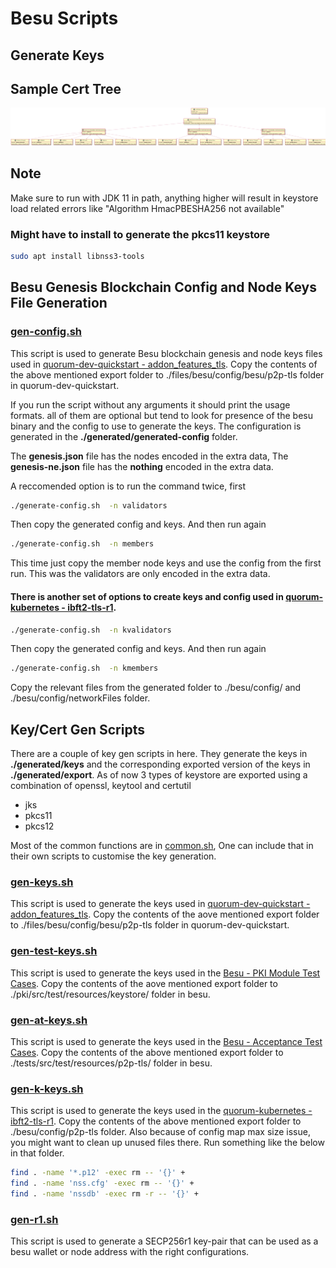 # Besu Scripts

## Generate Keys

## Sample Cert Tree
![Cer Tree](cert-tree.png)

## Note
Make sure to run with JDK 11 in path, anything higher will result in keystore load related errors like "Algorithm HmacPBESHA256 not available" 

### Might have to install to generate the pkcs11 keystore
```bash
sudo apt install libnss3-tools
```

## Besu Genesis Blockchain Config and Node Keys File Generation 
### [gen-config.sh](gen-config.sh)
This script is used to generate Besu blockchain genesis and node keys files used in [quorum-dev-quickstart - addon_features_tls](https://github.com/perusworld/quorum-dev-quickstart/tree/addon_features_tls). Copy the contents of the above mentioned export folder to ./files/besu/config/besu/p2p-tls folder in quorum-dev-quickstart.

If you run the script without any arguments it should print the usage formats. all of them are optional but tend to look for presence of the besu binary and the config to use to generate the keys. The configuration is generated in the **./generated/generated-config** folder.

The **genesis.json** file has the nodes encoded in the extra data, The **genesis-ne.json** file has the **nothing** encoded in the extra data.

A reccomended option is to run the command twice, first
```bash
./generate-config.sh  -n validators
```
Then copy the generated config and keys. And then run again
```bash
./generate-config.sh  -n members
```
This time just copy the member node keys and use the config from the first run. This was the validators are only encoded in the extra data.

#### There is another set of options to create keys and config used in [quorum-kubernetes - ibft2-tls-r1](https://github.com/perusworld/quorum-kubernetes/tree/master/helm/quorum-besu/ibft2-tls-r1). 
```bash
./generate-config.sh  -n kvalidators
```
Then copy the generated config and keys. And then run again
```bash
./generate-config.sh  -n kmembers
```
Copy the relevant files from the generated folder to ./besu/config/ and ./besu/config/networkFiles folder.

## Key/Cert Gen Scripts
There are a couple of key gen scripts in here. They generate the keys in **./generated/keys** and the corresponding exported version of the keys in **./generated/export**. As of now 3 types of keystore are exported using a combination of openssl, keytool and certutil
* jks
* pkcs11
* pkcs12

Most of the common functions are in [common.sh](common.sh), One can include that in their own scripts to customise the key generation.

### [gen-keys.sh](gen-keys.sh)
This script is used to generate the keys used in [quorum-dev-quickstart - addon_features_tls](https://github.com/perusworld/quorum-dev-quickstart/tree/addon_features_tls). Copy the contents of the aove mentioned export folder to ./files/besu/config/besu/p2p-tls folder in quorum-dev-quickstart.

### [gen-test-keys.sh](gen-test-keys.sh)
This script is used to generate the keys used in the [Besu - PKI Module Test Cases](https://github.com/hyperledger/besu/tree/master/pki). Copy the contents of the aove mentioned export folder to ./pki/src/test/resources/keystore/ folder in besu.

### [gen-at-keys.sh](gen-at-keys.sh)
This script is used to generate the keys used in the [Besu - Acceptance Test Cases](https://github.com/perusworld/besu/tree/master/acceptance-tests). Copy the contents of the above mentioned export folder to ./tests/src/test/resources/p2p-tls/ folder in besu.

### [gen-k-keys.sh](gen-k-keys.sh)
This script is used to generate the keys used in the [quorum-kubernetes - ibft2-tls-r1](https://github.com/perusworld/quorum-kubernetes/tree/master/helm/quorum-besu/ibft2-tls-r1). Copy the contents of the above mentioned export folder to ./besu/config/p2p-tls folder.
Also because of config map max size issue, you might want to clean up unused files there. Run something like the below in that folder.
```bash
find . -name '*.p12' -exec rm -- '{}' +
find . -name 'nss.cfg' -exec rm -- '{}' +
find . -name 'nssdb' -exec rm -r -- '{}' +
```
### [gen-r1.sh](gen-r1.sh)
This script is used to generate a SECP256r1 key-pair that can be used as a besu wallet or node address with the right configurations. 
